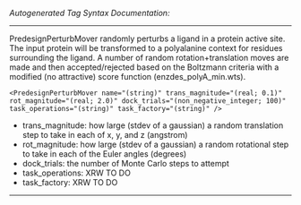 _Autogenerated Tag Syntax Documentation:_

---
PredesignPerturbMover randomly perturbs a ligand in a protein active site. The input protein will be transformed to a polyalanine context for residues surrounding the ligand. A number of random rotation+translation moves are made and then accepted/rejected based on the Boltzmann criteria with a modified (no attractive) score function (enzdes_polyA_min.wts).

```
<PredesignPerturbMover name="(string)" trans_magnitude="(real; 0.1)" rot_magnitude="(real; 2.0)" dock_trials="(non_negative_integer; 100)" task_operations="(string)" task_factory="(string)" />
```

-   trans_magnitude: how large (stdev of a gaussian) a random translation step to take in each of x, y, and z (angstrom)
-   rot_magnitude: how large (stdev of a gaussian) a random rotational step to take in each of the Euler angles (degrees)
-   dock_trials: the number of Monte Carlo steps to attempt
-   task_operations: XRW TO DO
-   task_factory: XRW TO DO

---
